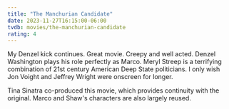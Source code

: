 ```yaml
---
title: "The Manchurian Candidate"
date: 2023-11-27T16:15:00-06:00
tvdb: movies/the-manchurian-candidate
rating: 4
---
```


My Denzel kick continues. Great movie. Creepy and well acted. Denzel Washington plays his role perfectly as Marco. Meryl Streep is a terrifying combination of 21st century American Deep State politicians. I only wish Jon Voight and Jeffrey Wright were onscreen for longer.

Tina Sinatra co-produced this movie, which provides continuity with the original. Marco and Shaw's characters are also largely reused.


